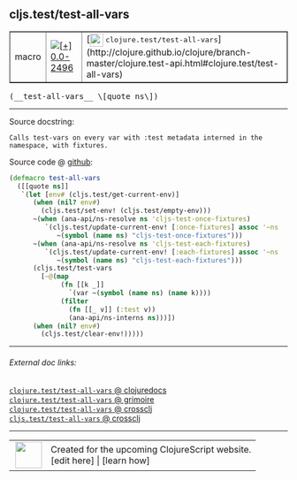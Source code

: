 ## cljs.test/test-all-vars



 <table border="1">
<tr>
<td>macro</td>
<td><a href="https://github.com/cljsinfo/cljs-api-docs/tree/0.0-2496"><img valign="middle" alt="[+] 0.0-2496" title="Added in 0.0-2496" src="https://img.shields.io/badge/+-0.0--2496-lightgrey.svg"></a> </td>
<td>
[<img height="24px" valign="middle" src="http://i.imgur.com/1GjPKvB.png"> <samp>clojure.test/test-all-vars</samp>](http://clojure.github.io/clojure/branch-master/clojure.test-api.html#clojure.test/test-all-vars)
</td>
</tr>
</table>


 <samp>
(__test-all-vars__ \[quote ns\])<br>
</samp>

---





Source docstring:

```
Calls test-vars on every var with :test metadata interned in the
namespace, with fixtures.
```


Source code @ [github](https://github.com/clojure/clojurescript/blob/r2505/src/clj/cljs/test.clj#L253-L274):

```clj
(defmacro test-all-vars
  ([[quote ns]]
   `(let [env# (cljs.test/get-current-env)]
      (when (nil? env#)
        (cljs.test/set-env! (cljs.test/empty-env)))
      ~(when (ana-api/ns-resolve ns 'cljs-test-once-fixtures)
         `(cljs.test/update-current-env! [:once-fixtures] assoc '~ns
            ~(symbol (name ns) "cljs-test-once-fixtures")))
      ~(when (ana-api/ns-resolve ns 'cljs-test-each-fixtures)
         `(cljs.test/update-current-env! [:each-fixtures] assoc '~ns
            ~(symbol (name ns) "cljs-test-each-fixtures")))
      (cljs.test/test-vars
        [~@(map
             (fn [[k _]]
               `(var ~(symbol (name ns) (name k))))
             (filter
               (fn [[_ v]] (:test v))
               (ana-api/ns-interns ns)))])
      (when (nil? env#)
        (cljs.test/clear-env!)))))
```

<!--
Repo - tag - source tree - lines:

 <pre>
clojurescript @ r2505
└── src
    └── clj
        └── cljs
            └── <ins>[test.clj:253-274](https://github.com/clojure/clojurescript/blob/r2505/src/clj/cljs/test.clj#L253-L274)</ins>
</pre>

-->

---



###### External doc links:

[`clojure.test/test-all-vars` @ clojuredocs](http://clojuredocs.org/clojure.test/test-all-vars)<br>
[`clojure.test/test-all-vars` @ grimoire](http://conj.io/store/v1/org.clojure/clojure/1.7.0-beta3/clj/clojure.test/test-all-vars/)<br>
[`clojure.test/test-all-vars` @ crossclj](http://crossclj.info/fun/clojure.test/test-all-vars.html)<br>
[`cljs.test/test-all-vars` @ crossclj](http://crossclj.info/fun/cljs.test/test-all-vars.html)<br>

---

 <table>
<tr><td>
<img valign="middle" align="right" width="48px" src="http://i.imgur.com/Hi20huC.png">
</td><td>
Created for the upcoming ClojureScript website.<br>
[edit here] | [learn how]
</td></tr></table>

[edit here]:https://github.com/cljsinfo/cljs-api-docs/blob/master/cljsdoc/cljs.test/test-all-vars.cljsdoc
[learn how]:https://github.com/cljsinfo/cljs-api-docs/wiki/cljsdoc-files

<!--

This information was too distracting to show to readers, but I'll leave it
commented here since it is helpful to:

- pretty-print the data used to generate this document
- and show how to retrieve that data



The API data for this symbol:

```clj
{:ns "cljs.test",
 :name "test-all-vars",
 :signature ["[[quote ns]]"],
 :history [["+" "0.0-2496"]],
 :type "macro",
 :full-name-encode "cljs.test/test-all-vars",
 :source {:code "(defmacro test-all-vars\n  ([[quote ns]]\n   `(let [env# (cljs.test/get-current-env)]\n      (when (nil? env#)\n        (cljs.test/set-env! (cljs.test/empty-env)))\n      ~(when (ana-api/ns-resolve ns 'cljs-test-once-fixtures)\n         `(cljs.test/update-current-env! [:once-fixtures] assoc '~ns\n            ~(symbol (name ns) \"cljs-test-once-fixtures\")))\n      ~(when (ana-api/ns-resolve ns 'cljs-test-each-fixtures)\n         `(cljs.test/update-current-env! [:each-fixtures] assoc '~ns\n            ~(symbol (name ns) \"cljs-test-each-fixtures\")))\n      (cljs.test/test-vars\n        [~@(map\n             (fn [[k _]]\n               `(var ~(symbol (name ns) (name k))))\n             (filter\n               (fn [[_ v]] (:test v))\n               (ana-api/ns-interns ns)))])\n      (when (nil? env#)\n        (cljs.test/clear-env!)))))",
          :title "Source code",
          :repo "clojurescript",
          :tag "r2505",
          :filename "src/clj/cljs/test.clj",
          :lines [253 274]},
 :full-name "cljs.test/test-all-vars",
 :clj-symbol "clojure.test/test-all-vars",
 :docstring "Calls test-vars on every var with :test metadata interned in the\nnamespace, with fixtures."}

```

Retrieve the API data for this symbol:

```clj
;; from Clojure REPL
(require '[clojure.edn :as edn])
(-> (slurp "https://raw.githubusercontent.com/cljsinfo/cljs-api-docs/catalog/cljs-api.edn")
    (edn/read-string)
    (get-in [:symbols "cljs.test/test-all-vars"]))
```

-->
